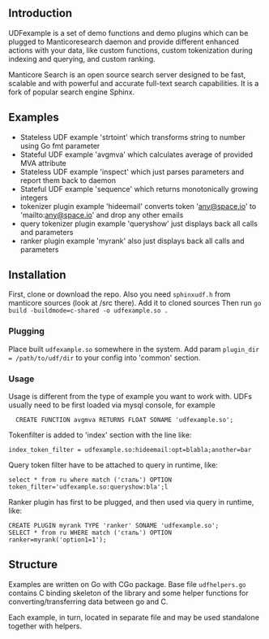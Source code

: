 ## Introduction

UDFexample is a set of demo functions and demo plugins which can be plugged to Manticoresearch daemon
and provide different enhanced actions with your data, like custom functions, custom tokenization
during indexing and querying, and custom ranking.

Manticore Search is an open source search server designed to be fast, scalable and with powerful and accurate full-text search capabilities. It is a fork of popular search engine Sphinx.

## Examples
* Stateless UDF example 'strtoint' which transforms string to number using Go fmt parameter
* Stateful UDF example 'avgmva' which calculates average of provided MVA attribute
* Stateless UDF example 'inspect' which just parses parameters and report them back to daemon
* Stateful UDF example 'sequence' which returns monotonically growing integers
* tokenizer plugin example 'hideemail' converts token 'any@space.io' to 'mailto:any@space.io' and drop any other emails
* query tokenizer plugin example 'queryshow' just displays back all calls and parameters
* ranker plugin example 'myrank' also just displays back all calls and parameters

## Installation
First, clone or download the repo.
Also you need `sphinxudf.h` from manticore sources (look at /src there). Add it to cloned sources
Then run `go build -buildmode=c-shared -o udfexample.so .`

### Plugging

Place built `udfexample.so` somewhere in the system. Add param `plugin_dir = /path/to/udf/dir` to your
config into 'common' section.

### Usage

Usage is different from the type of example you want to work with.
UDFs usually need to be first loaded via mysql console, for example

```mysql
  CREATE FUNCTION avgmva RETURNS FLOAT SONAME 'udfexample.so';
```

Tokenfilter is added to 'index' section with the line like:

```
index_token_filter = udfexample.so:hideemail:opt=blabla;another=bar
```

Query token filter have to be attached to query in runtime, like:

```mysql
select * from ru where match ('сталь') OPTION token_filter='udfexample.so:queryshow:bla';l
```

Ranker plugin has first to be plugged, and then used via query in runtime, like:

```mysql
CREATE PLUGIN myrank TYPE 'ranker' SONAME 'udfexample.so';
SELECT * from ru WHERE match ('сталь') OPTION ranker=myrank('option1=1');
```

## Structure
Examples are written on Go with CGo package. Base file `udfhelpers.go` contains C binding skeleton of the
library and some helper functions for converting/transferring data between go and C.

Each example, in turn, located in separate file and may be used standalone together with helpers.
